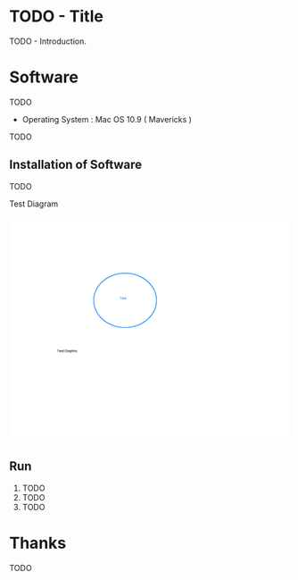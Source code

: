 # TODO - Title

TODO - Introduction.

# Software

TODO
 
* Operating System : Mac OS 10.9 ( Mavericks )


TODO

## Installation of Software


TODO

Test Diagram

![Test Diagram](doc/PiSingleWorker.jpg)


## Run

<ol>
<li>TODO</li>
<li>TODO</li>
<li>TODO</li>
</ol>

# Thanks

TODO



